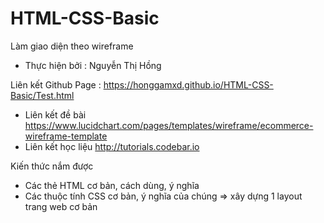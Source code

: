 ﻿# HTML-CSS-Basic
Làm giao diện theo wireframe 
- Thực hiện bởi : Nguyễn Thị Hồng

Liên kết
Github Page : https://honggamxd.github.io/HTML-CSS-Basic/Test.html
- Liên kết đề bài https://www.lucidchart.com/pages/templates/wireframe/ecommerce-wireframe-template
- Liên kết học liệu http://tutorials.codebar.io


Kiến thức nắm được
- Các thẻ HTML cơ bản, cách dùng, ý nghĩa
- Các thuộc tính CSS cơ bản, ý nghĩa của chúng
=> xây dựng 1 layout trang web cơ bản

